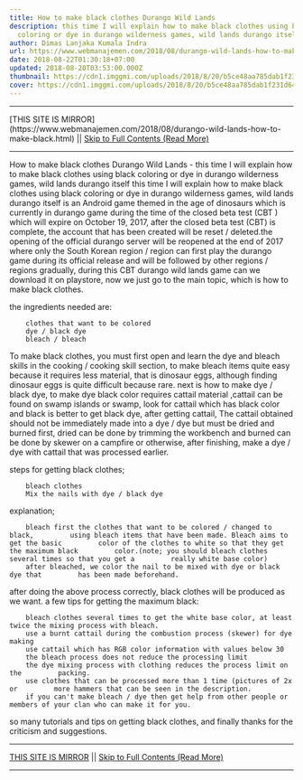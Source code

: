 ```yaml
---
title: How to make black clothes Durango Wild Lands
description: this time I will explain how to make black clothes using black
  coloring or dye in durango wilderness games, wild lands durango itself
author: Dimas Lanjaka Kumala Indra
url: https://www.webmanajemen.com/2018/08/durango-wild-lands-how-to-make-black.html
date: 2018-08-22T01:30:18+07:00
updated: 2018-08-20T03:53:00.000Z
thumbnail: https://cdn1.imggmi.com/uploads/2018/8/20/b5ce48aa785dab1f231d64df9376ec1f-full.jpg
cover: https://cdn1.imggmi.com/uploads/2018/8/20/b5ce48aa785dab1f231d64df9376ec1f-full.jpg
---
```


<hr/> [THIS SITE IS MIRROR](https://www.webmanajemen.com/2018/08/durango-wild-lands-how-to-make-black.html) || <a href="https://www.webmanajemen.com/2018/08/durango-wild-lands-how-to-make-black.html" rel="follow" class="button" id="read-more">Skip to Full Contents (Read More)</a> <hr/> How to make black clothes Durango Wild Lands - this time I will explain how to make black clothes using black coloring or dye in durango wilderness games, wild lands durango itself this time I will explain how to make black clothes using black coloring or     dye in durango wilderness games, wild lands durango itself is an Android     game themed in the age of dinosaurs which is currently in durango game     during the time of the closed beta test (CBT ) which will expire on October     19, 2017, after the closed beta test (CBT) is complete, the account that     has been created will be reset / deleted.the opening of the official     durango server will be reopened at the end of 2017 where only the South     Korean region / region can first play the durango game during its official     release and will be followed by other regions / regions gradually, during     this CBT durango wild lands game can we download it on playstore, now we     just go to the main topic, which is how to make black clothes. 

the ingredients needed are: 

        clothes that want to be colored     
        dye / black dye     
        bleach / bleach     
To make black clothes, you must first open and learn the dye and bleach     skills in the cooking / cooking skill section, to make bleach items quite     easy because it requires less material, that is dinosaur eggs, although     finding dinosaur eggs is quite difficult because rare. 
next is how to make dye / black dye, to make dye black color requires     cattail material ,cattail can be found on swamp islands or swamp, look for     cattail which has black color and black is better to get black dye, after     getting cattail, The cattail obtained should not be immediately made into a     dye / dye but must be dried and burned first, dried can be done by trimming     the workbench and burned can be done by skewer on a campfire or otherwise,     after finishing, make a dye / dye with cattail that was processed earlier. 

steps for getting black clothes; 

        bleach clothes     
        Mix the nails with dye / black dye     
explanation; 

        bleach first the clothes that want to be colored / changed to black,         using bleach items that have been made. Bleach aims to get the basic         color of the clothes to white so that they get the maximum black         color.(note; you should bleach clothes several times so that you get a         really white base color)     
        after bleached, we color the nail to be mixed with dye or black dye that         has been made beforehand.     
after doing the above process correctly, black clothes will be produced as     we want. 
a few tips for getting the maximum black: 

        bleach clothes several times to get the white base color, at least         twice the mixing process with bleach.     
        use a burnt cattail during the combustion process (skewer) for dye         making     
        use cattail which has RGB color information with values ​​below 30     
        the bleach process does not reduce the processing limit     
        the dye mixing process with clothing reduces the process limit on the         packing.     
        use clothes that can be processed more than 1 time (pictures of 2x or         more hammers that can be seen in the description.     
        if you can't make bleach / dye then get help from other people or         members of your clan who can make it for you.     
so many tutorials and tips on getting black clothes, and finally thanks for     the criticism and suggestions. <hr/> [THIS SITE IS MIRROR](https://www.webmanajemen.com/2018/08/durango-wild-lands-how-to-make-black.html) || <a href="https://www.webmanajemen.com/2018/08/durango-wild-lands-how-to-make-black.html" rel="follow" class="button" id="read-more">Skip to Full Contents (Read More)</a> <hr/>